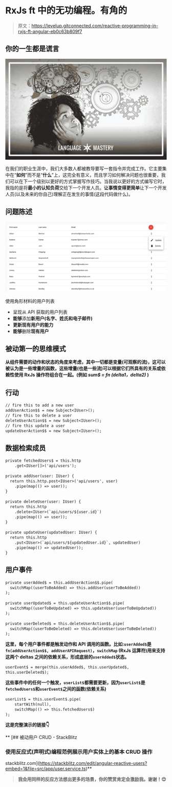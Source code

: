 # RxJs ft 中的无功编程。有角的

> 原文：<https://levelup.gitconnected.com/reactive-programming-in-rxjs-ft-angular-eb0c63b809f7>

## 你的一生都是谎言

![](img/4473ad2ae05edbf569c6668ab407cefd.png)

在我们的职业生涯中，我们大多数人都被教导要写一套指令并完成工作。它主要集中在“**如何**”而不是“**什么**”上，这完全有意义，而且学习如何解决问题也很重要，我们可以在下一个级别以更好的方式掌握写作技巧。当我说以更好的方式编写它时，我指的是将**最小的认知负荷**交给下一个开发人员。**让事情变得更简单**让下一个开发人员(以及未来的你自己)理解正在发生的事情(这段代码做什么)。

## 问题陈述

![](img/80e61acd1312cd7bc4337cdba38c0625.png)

使用角形材料的用户列表

*   呈现从 API 获取的用户列表
*   **能够**添加**新用户(名字、姓氏和电子邮件)**
*   **更新现有用户的能力**
*   **能够**删除**现有用户**

## **被动第一的思维模式**

**从组件需要的动作和状态的角度来考虑，其中一切都是变量(可观察的流)，这可以被认为是一些增量的函数，这些增量(也是一些流)可以根据它们所具有的关系或依赖性使用 RxJs 操作符组合在一起。(例如 *sum$ = fn (delta1$，delta2$)* )**

## **行动**

```
// fire this to add a new user
addUserAction$$ = new Subject<IUser>();
// fire this to delete a user
deleteUserAction$$ = new Subject<IUser>();
// fire this update a user
updateUserAction$$ = new Subject<IUser>();
```

## **数据检索成员**

```
private fetchedUsers$ = this.http
    .get<IUser[]>('api/users');

private addUser(user: IUser) {
  return this.http.post<IUser>('api/users', user)
    .pipe(map(() => user));
}

private deleteUser(user: IUser) {
  return this.http
    .delete<IUser>(`api/users/${user.id}`)
    .pipe(map(() => user));
}

private updateUser(updatedUser: IUser) {
  return this.http
    .put<IUser>(`api/users/${updatedUser.id}`, updatedUser)
    .pipe(map(() => updatedUser));
}
```

## **用户事件**

```
private userAdded$ = this.addUserAction$$.pipe(
  switchMap((userToBeAdded) => this.addUser(userToBeAdded))
);

private userUpdated$ = this.updateUserAction$$.pipe(
  switchMap((userToBeUpdated) => this.updateUser(userToBeUpdated))
);

private userDeleted$ = this.deleteUserAction$$.pipe(
  switchMap((userToBeDeleted) => this.deleteUser(userToBeDeleted))
);
```

**这里，每个用户事件都是触发动作和 API 调用的函数。比如:`userAdded$`是`fn(addUserAction$$, addUserAPIRequest)`，`switchMap` (RxJs 运算符)用来支持这两个 deltas 之间的依赖关系，形成底层的`userAdded$`状态。**

```
userEvent$ = merge(this.userAdded$, this.userUpdated$, this.userDeleted$);
```

**这些事件中的任何一个触发，`userList$`都需要更新，因为`userList$`是`fetchedUsers$`和`userEvent$`之间的函数(依赖关系)**

```
userList$ = this.userEvent$.pipe(
    startWith(null),
    switchMap(() => this.fetchedUsers$)
);
```

**这是完整演示的链接👇**

**[](https://stackblitz.com/edit/angular-reactive-users?embed=1&file=src/app/user.service.ts) [## 被动用户 CRUD - StackBlitz

### 使用反应式(声明式)编程范例展示用户实体上的基本 CRUD 操作

stackblitz.com](https://stackblitz.com/edit/angular-reactive-users?embed=1&file=src/app/user.service.ts)** 

> **我会用同样的反应方法想出更多的场景，你的赞赏肯定会激励我。谢谢！😊**